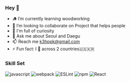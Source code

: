 ### Hey 👋

- 🪵 I’m currently learning woodworking
- 👯 I’m looking to collaborate on Project that helps people
- 🤔 I'm full of curiosity
- 💬 Ask me about Seoul and Daegu
- 📫 Reach me <k3hppk@gmail.com>
- ⚡ Fun fact: I 🚴‍ across 2 countries🇺🇸🇰🇷

### Skill Set

![javascript](https://github.com/DaeguDude/badges/blob/master/src/javascript.svg) ![webpack](https://github.com/DaeguDude/badges/blob/master/src/webpack.svg) ![ESLint](https://github.com/DaeguDude/badges/blob/master/src/eslint.svg) ![npm](https://github.com/DaeguDude/badges/blob/master/src/npm.svg) ![React](https://github.com/DaeguDude/badges/blob/master/src/react.svg)


